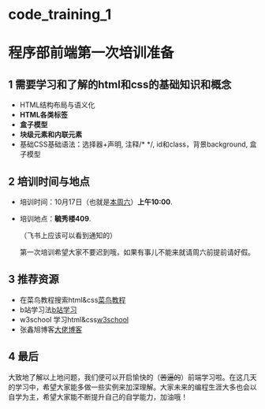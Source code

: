 # code_training_1
# 程序部前端第一次培训准备

## 1 需要学习和了解的html和css的基础知识和概念

- HTML结构布局与语义化
- **HTML各类标签**
- **盒子模型**
- **块级元素和内联元素**
- 基础CSS基础语法：选择器+声明, 注释/* */, id和class，背景background, 盒子模型<div>

## 2 培训时间与地点

- 培训时间：10月17日（也就是<u>本周六</u>）**上午10:00**.

- 培训地点：**毓秀楼409**.

  （飞书上应该可以看到通知的）

  第一次培训希望大家不要迟到哦，如果有事儿不能来就请周六前提前请好假。

## 3 推荐资源

- 在菜鸟教程搜索html&css[菜鸟教程 ](https://www.runoob.com/)
- b站学习法[b站学习](https://www.bilibili.com/video/av71126754)
- w3school 学习html&css[w3school](https://www.w3school.com.cn/)
- 张鑫旭博客[大佬博客](https://www.zhangxinxu.com/wordpress/page/2/)

## 4 最后

大致地了解以上地问题，我们便可以开启愉快的（~~苦逼的~~）前端学习啦。在这几天的学习中，希望大家能多做一些实例来加深理解。大家未来的编程生涯大多也会以自学为主，希望大家能不断提升自己的自学能力，加油哦！
